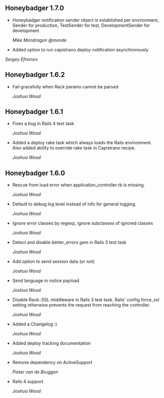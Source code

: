 ## Honeybadger 1.7.0 ##

* Honeybadger notification sender object is established per environment, Sender
  for production, TestSender for test, DevelopmentSender for development

  *Mike Mondragon @monde*

* Added option to run capistrano deploy notification asynchronously 

 *Sergey Efremov*

## Honeybadger 1.6.2 ##

* Fail gracefully when Rack params cannot be parsed

  *Joshua Wood*

## Honeybadger 1.6.1 ##

* Fixes a bug in Rails 4 test task

  *Joshua Wood*

* Added a deploy rake task which always loads the Rails environment.
  Also added ability to override rake task in Capistrano recipe.

  *Joshua Wood*

## Honeybadger 1.6.0 ##

* Rescue from load error when application_controller.rb is missing.

  *Joshua Wood*

* Default to debug log level instead of info for general logging.

  *Joshua Wood*

* Ignore error classes by regexp, ignore subclasses of ignored classes

  *Joshua Wood*

* Detect and disable better_errors gem in Rails 3 test task

  *Joshua Wood*

* Add option to send session data (or not)

  *Joshua Wood*

* Send language in notice payload

  *Joshua Wood*

* Disable Rack::SSL middleware in Rails 3 test task. Rails'
  config.force_ssl setting otherwise prevents the request from reaching
  the controller.

  *Joshua Wood*

* Added a Changelog :)

  *Joshua Wood*

* Added deploy tracking documentation

  *Joshua Wood*

* Remove dependency on ActiveSupport

  *Pieter van de Bruggen*

* Rails 4 support

  *Joshua Wood*
